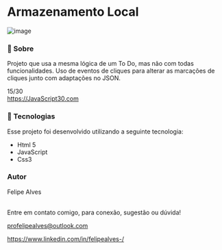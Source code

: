 # Armazenamento Local
![image](https://user-images.githubusercontent.com/78622458/175786456-386d2d42-a100-4322-9415-e8698691603f.png)


### 🔖 Sobre
Projeto que usa a mesma lógica de um To Do, mas não com todas funcionalidades. Uso de eventos de cliques para alterar as marcações de cliques junto com adaptações no JSON.

15/30 <br/>
https://JavaScript30.com 

### 🚀 Tecnologias
Esse projeto foi desenvolvido utilizando a seguinte tecnologia:

+ Html 5
+ JavaScript
+ Css3 <br/>
### Autor
Felipe Alves <br/><br/>


Entre em contato comigo, para conexão, sugestão ou dúvida! <br/>

profelipealves@outlook.com <br/>

https://www.linkedin.com/in/felipealves-/
